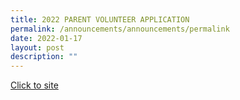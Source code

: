 ```yaml
---
title: 2022 PARENT VOLUNTEER APPLICATION
permalink: /announcements/announcements/permalink
date: 2022-01-17
layout: post
description: ""
---
```

[Click to site](https://moe-rosyth-staging.netlify.app/admission-matters)